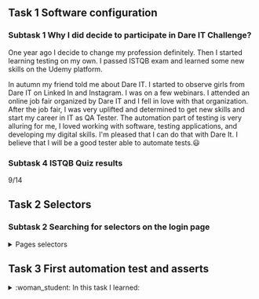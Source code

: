 ## Task 1 Software configuration

### Subtask 1 Why I did decide to participate in Dare IT Challenge?

One year ago I decide to change my profession definitely. Then I started learning testing on my own. I passed ISTQB exam and learned some new skills
on the Udemy platform.

In autumn my friend told me about Dare IT. I started to observe girls from Dare IT on Linked In and Instagram. 
I was on a few webinars. I attended an online job fair organized by Dare IT and I fell in love with that organization. 
After the job fair, I was very uplifted and determined to get new skills and start my career in IT as QA Tester. 
The automation part of testing is very alluring for me, I loved working with software, testing applications, and developing my digital skills.
I'm pleased that I can do that with Dare It. I believe that I will be a good tester able to automate tests.:smiley:
                                                                                   

### Subtask 4 ISTQB Quiz results

9/14

## Task 2 Selectors

### Subtask 2 Searching for selectors on the login page
 <details>
<summary> Pages selectors</summary>

 - Scouts_Panel_header_xpath
   - //*[@id="__next"]/form/div/div[1]/h5
   - //*[text()="Scouts Panel"]
   - //child::div/h5
 - login_field_xpath
   - //*[@id="__next"]/form/div/div[1]/div[1]/div[1]//input
   - //*[@name="login"]
   - //*[@type="text"]
 - password_field_xpath
   - //*[@id="__next"]/form/div/div[1]/div[2]/div[1]//input
   - //*[@name="password"]
   - //*[@type="password"]
 - sign_in_button_xpath
   - //*[@id="__next"]/form/div/div[2]/button//span
   - //*[@class="MuiButton-label"]
   - //child::div/button//span
 - remind_password_hyperlink_xpath
   - //*[@id="__next"]/form/div/div[1]/a
   - //*[text()="Remind password"]
   - //child::div/a
 - language_listbox_xpath
   - //*[@id="__next"]/form/div/div[2]/div[1]//div
   - //*[@role="button"]
   - //*[@aria-haspopup="listbox"]
	
</details>
	
## Task 3 First automation test and asserts

<details>
	<summary>:woman_student: In this task I learned:</summary>
 
